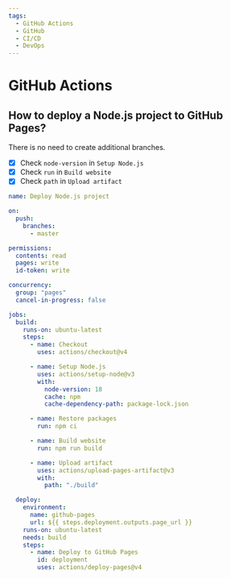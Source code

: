 ```yaml
---
tags:
  - GitHub Actions
  - GitHub
  - CI/CD
  - DevOps
---
```


# GitHub Actions

## How to deploy a Node.js project to GitHub Pages?

There is no need to create additional branches.

- [x] Check `node-version` in `Setup Node.js`
- [x] Check `run` in `Build website`
- [x] Check `path` in `Upload artifact`

```yaml title=".github/workflows/deploy-gh-pages.yaml"
name: Deploy Node.js project

on:
  push:
    branches:
      - master

permissions:
  contents: read
  pages: write
  id-token: write

concurrency:
  group: "pages"
  cancel-in-progress: false

jobs:
  build:
    runs-on: ubuntu-latest
    steps:
      - name: Checkout
        uses: actions/checkout@v4

      - name: Setup Node.js
        uses: actions/setup-node@v3
        with:
          node-version: 18
          cache: npm
          cache-dependency-path: package-lock.json

      - name: Restore packages
        run: npm ci

      - name: Build website
        run: npm run build

      - name: Upload artifact
        uses: actions/upload-pages-artifact@v3
        with:
          path: "./build"

  deploy:
    environment:
      name: github-pages
      url: ${{ steps.deployment.outputs.page_url }}
    runs-on: ubuntu-latest
    needs: build
    steps:
      - name: Deploy to GitHub Pages
        id: deployment
        uses: actions/deploy-pages@v4
```
